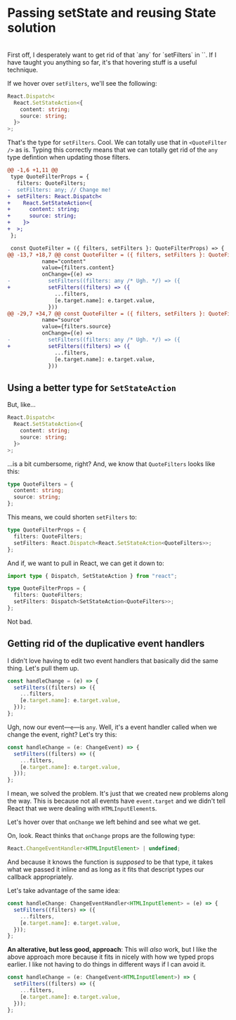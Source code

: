 # **Passing setState and reusing State solution**

<br>
First off, I desperately want to get rid of that `any` for `setFilters` in `<QuoteFilter />`. If I have taught you anything so far, it's that hovering stuff is a useful technique.

If we hover over `setFilters`, we'll see the following:

```ts
React.Dispatch<
  React.SetStateAction<{
    content: string;
    source: string;
  }>
>;
```

That's the type for `setFilters`. Cool. We can totally use that in `<QuoteFilter />` as is. Typing this correctly means that we can totally get rid of the `any` type defintion when updating those filters.

```diff
@@ -1,6 +1,11 @@
 type QuoteFilterProps = {
   filters: QuoteFilters;
-  setFilters: any; // Change me!
+  setFilters: React.Dispatch<
+    React.SetStateAction<{
+      content: string;
+      source: string;
+    }>
+  >;
 };

 const QuoteFilter = ({ filters, setFilters }: QuoteFilterProps) => {
@@ -13,7 +18,7 @@ const QuoteFilter = ({ filters, setFilters }: QuoteFilterProps) => {
           name="content"
           value={filters.content}
           onChange={(e) =>
-            setFilters((filters: any /* Ugh. */) => ({
+            setFilters((filters) => ({
               ...filters,
               [e.target.name]: e.target.value,
             }))
@@ -29,7 +34,7 @@ const QuoteFilter = ({ filters, setFilters }: QuoteFilterProps) => {
           name="source"
           value={filters.source}
           onChange={(e) =>
-            setFilters((filters: any /* Ugh. */) => ({
+            setFilters((filters) => ({
               ...filters,
               [e.target.name]: e.target.value,
             }))
```

## Using a better type for `SetStateAction`

But, like…

```ts
React.Dispatch<
  React.SetStateAction<{
    content: string;
    source: string;
  }>
>;
```

…is a bit cumbersome, right? And, we know that `QuoteFilters` looks like this:

```ts
type QuoteFilters = {
  content: string;
  source: string;
};
```

This means, we could shorten `setFilters` to:

```ts
type QuoteFilterProps = {
  filters: QuoteFilters;
  setFilters: React.Dispatch<React.SetStateAction<QuoteFilters>>;
};
```

And if, we want to pull in React, we can get it down to:

```ts
import type { Dispatch, SetStateAction } from "react";

type QuoteFilterProps = {
  filters: QuoteFilters;
  setFilters: Dispatch<SetStateAction<QuoteFilters>>;
};
```

Not bad.

## Getting rid of the duplicative event handlers

I didn't love having to edit two event handlers that basically did the same thing. Let's pull them up.

```ts
const handleChange = (e) => {
  setFilters((filters) => ({
    ...filters,
    [e.target.name]: e.target.value,
  }));
};
```

Ugh, now our event—`e`—is `any`. Well, it's a event handler called when we change the event, right? Let's try this:

```ts
const handleChange = (e: ChangeEvent) => {
  setFilters((filters) => ({
    ...filters,
    [e.target.name]: e.target.value,
  }));
};
```

I mean, we solved the problem. It's just that we created new problems along the way. This is because not all events have `event.target` and we didn't tell React that we were dealing with `HTMLInputElement`s.

Let's hover over that `onChange` we left behind and see what we get.

On, look. React thinks that `onChange` props are the following type:

```ts
React.ChangeEventHandler<HTMLInputElement> | undefined;
```

And because it knows the function is _supposed_ to be that type, it takes what we passed it inline and as long as it fits that descript types our callback appropriately.

Let's take advantage of the same idea:

```ts
const handleChange: ChangeEventHandler<HTMLInputElement> = (e) => {
  setFilters((filters) => ({
    ...filters,
    [e.target.name]: e.target.value,
  }));
};
```

**An alterative, but less good, approach**: This will _also_ work, but I like the above approach more because it fits in nicely with how we typed props earlier. I like not having to do things in different ways if I can avoid it.

```ts
const handleChange = (e: ChangeEvent<HTMLInputElement>) => {
  setFilters((filters) => ({
    ...filters,
    [e.target.name]: e.target.value,
  }));
};
```
